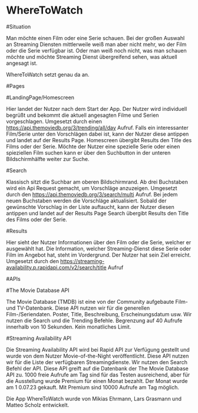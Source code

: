 # WhereToWatch

#Situation

Man möchte einen Film oder eine Serie schauen. Bei der großen Auswahl an Streaming
Diensten mittlerweile weiß man aber nicht mehr, wo der Film oder die Serie verfügbar ist.
Oder man weiß noch nicht, was man schauen möchte und möchte Streaming Dienst
übergreifend sehen, was aktuell angesagt ist.

WhereToWatch setzt genau da an.

#Pages


#LandingPage/Homescreen

Hier landet der Nutzer nach dem Start der App. Der Nutzer wird individuell begrüßt und
bekommt die aktuell angesagten Filme und Serien vorgeschlagen.
Umgesetzt durch einen https://api.themoviedb.org/3/trending/all/day Aufruf.
Falls ein interessanter Film/Serie unter den Vorschlägen dabei ist, kann der Nutzer diese
antippen und landet auf der Results Page. Homescreen übergibt Results den Title des Films oder der Serie.
Möchte der Nutzer eine spezielle Serie oder einen spieziellen Film suchen kann er über den
Suchbutton in der unteren Bildschirmhälfte weiter zur Suche.

#Search

Klassisch sitzt die Suchbar am oberen Bildschirmrand.
Ab drei Buchstaben wird ein Api Request gemacht, um Vorschläge anzuzeigen.
Umgesetzt durch den https://api.themoviedb.org/3/search/multi Aufruf.
Bei jedem neuen Buchstaben werden die Vorschläge aktualisiert.
Sobald der gewünschte Vorschlag in der Liste auftaucht, kann der Nutzer diesen antippen
und landet auf der Results Page
Search übergibt Results den Title des Films oder der Serie.

#Results

Hier sieht der Nutzer Informationen über den Film oder die Serie, welcher er ausgewählt hat.
Die Information, welcher Streaming-Dienst diese Serie oder Film im Angebot hat, steht im
Vordergrund. Der Nutzer hat sein Ziel erreicht.
Umgesetzt durch den https://streaming-availability.p.rapidapi.com/v2/search/title Aufruf

#APIs


#The Movie Database API

The Movie Database (TMDB) ist eine von der Community aufgebaute Film- und TV-Datenbank.
Diese API nutzen wir für die generellen Film-/Seriendaten.
Poster, Title, Beschreibung, Erscheinungsdatum usw.
Wir nutzen die Search und die Trending Befehle.
Begrenzung auf 40 Aufrufe innerhalb von 10 Sekunden.
Kein monatliches Limit.

#Streaming Availability API

Die Streaming Availability API wird bei Rapid API zur Verfügung gestellt und
wurde von dem Nutzer Movie-of-the-Night veröffentlicht.
Diese API nutzen wir für die Liste der verfügbaren Streamingdienste.
Wir nutzen den Search Befehl der API.
Diese API greift auf die Datenbank der The Movie Database API zu.
1000 freie Aufrufe am Tag sind für das Testen ausreichend, aber für die
Ausstellung wurde Premium für einen Monat bezahlt. Der Monat wurde am 1
0.07.23 gekauft. Mit Premium sind 10000 Aufrufe am Tag möglich.


Die App WhereToWatch wurde von Mikias Ehrmann, Lars Grasmann und Matteo Scholz entwickelt.
